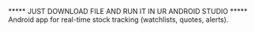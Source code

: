 ***** JUST DOWNLOAD FILE AND RUN IT IN UR ANDROID STUDIO *****
Android app for real-time stock tracking (watchlists, quotes, alerts).
